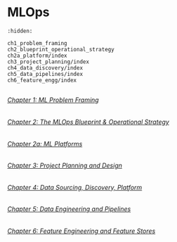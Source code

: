 # MLOps

```{toctree}
:hidden:

ch1_problem_framing
ch2_blueprint_operational_strategy
ch2a_platform/index
ch3_project_planning/index
ch4_data_discovery/index
ch5_data_pipelines/index
ch6_feature_engg/index
```

##
####
#####
###### [Chapter 1: ML Problem Framing](ch1_problem_framing.md)
###### [Chapter 2: The MLOps Blueprint & Operational Strategy](ch2_blueprint_operational_strategy.md)
###### [Chapter 2a: ML Platforms](ch2a_platform/index.md)
###### [Chapter 3: Project Planning and Design](ch3_project_planning/index.md)
###### [Chapter 4: Data Sourcing, Discovery, Platform](ch4_data_discovery/index.md)
###### [Chapter 5: Data Engineering and Pipelines](ch5_data_pipelines/index.md)
###### [Chapter 6: Feature Engineering and Feature Stores](ch6_feature_engg/index.md)

